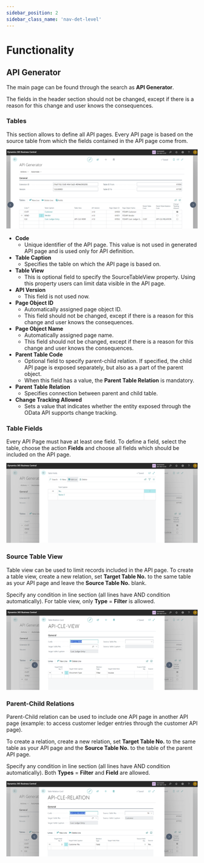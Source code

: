 ```yaml
---
sidebar_position: 2
sidebar_class_name: 'nav-det-level'
---
```


# Functionality

## API Generator

The main page can be found through the search as **API Generator**. 

The fields in the header section should not be changed, except if there is a reason for this change and user knows the consequences.

### Tables

This section allows to define all API pages. Every API page is based on the source table from which the fields contained in the API page come from. 

![image.png](./img/API-Generator.png)

- **Code**
  - Unique identifier of the API page. This value is not used in generated API page and is used only for API definition.
- **Table Caption**
  - Specifies the table on which the API page is based on.
- **Table View**
  - This is optional field to specify the SourceTableView property. Using this property users can limit data visible in the API page.
- **API Version**
  - This field is not used now.
- **Page Object ID**
  - Automatically assigned page object ID.
  - This field should not be changed, except if there is a reason for this change and user knows the consequences.
- **Page Object Name**
  - Automatically assigned page name.
  - This field should not be changed, except if there is a reason for this change and user knows the consequences.
- **Parent Table Code**
  - Optional field to specify parent-child relation. If specified, the child API page is exposed separately, but also as a part of the parent object.
  - When this field has a value, the **Parent Table Relation** is mandatory.
- **Parent Table Relation**
  - Specifies connection between parent and child table.
- **Change Tracking Allowed**
  - Sets a value that indicates whether the entity exposed through the OData API supports change tracking.

### Table Fields

Every API Page must have at least one field. To define a field, select the table, choose the action **Fields** and choose all fields which should be included on the API page.

![image.png](./img/Table-Fields.png)

### Source Table View

Table view can be used to limit records included in the API page. To create a table view, create a new relation, set **Target Table No.** to the same table as your API page and leave the **Source Table No.** blank.

Specify any condition in line section (all lines have AND condition automatically). For table view, only **Type** = **Filter** is allowed.

![image.png](./img/Table-View.png)

### Parent-Child Relations

Parent-Child relation can be used to include one API page in another API page (example: to access customer ledger entries through the customer API page). 

To create a relation, create a new relation, set **Target Table No.** to the same table as your API page and the **Source Table No.** to the table of the parent API page.

Specify any condition in line section (all lines have AND condition automatically). Both **Types** = **Filter** and **Field** are allowed.

![image.png](./img/Table2Table-Relation.png)

